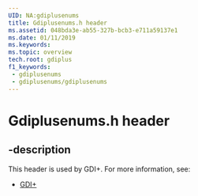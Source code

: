 ```yaml
---
UID: NA:gdiplusenums
title: Gdiplusenums.h header
ms.assetid: 048bda3e-ab55-327b-bcb3-e711a59137e1
ms.date: 01/11/2019
ms.keywords: 
ms.topic: overview
tech.root: gdiplus
f1_keywords:
 - gdiplusenums
 - gdiplusenums/gdiplusenums
---
```


# Gdiplusenums.h header


## -description

This header is used by GDI+. For more information, see:

- [GDI+](../_gdiplus/index.md)

